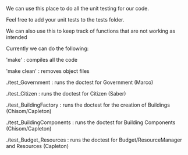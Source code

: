 We can use this place to do all the unit testing for our code.

Feel free to add your unit tests to the tests folder.

We can also use this to keep track of functions that are not working as intended

Currently we can do the following:

'make' : compiles all the code

'make clean' : removes object files

./test_Government : runs the doctest for Government (Marco)

./test_Citizen : runs the doctest for Citizen (Saber)

./test_BuildingFactory : runs the doctest for the creation of Buildings (Chisom/Capleton)

./test_BuildingComponents : runs the doctest for Building Components (Chisom/Capleton)

./test_Budget_Resources : runs the doctest for Budget/ResourceManager and Resources (Capleton)